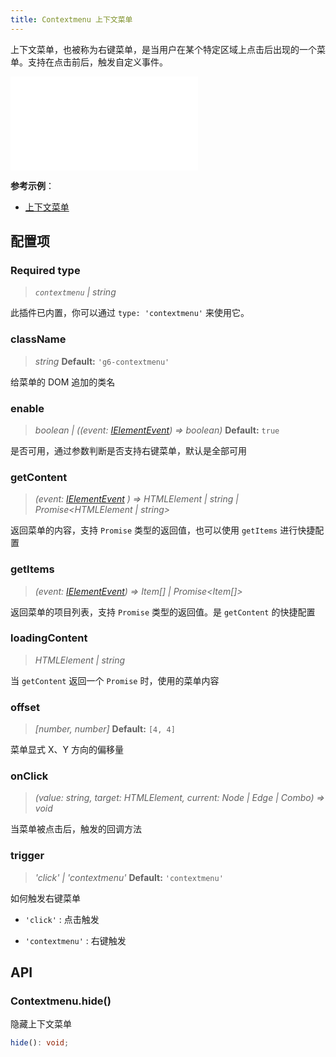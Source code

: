 ```yaml
---
title: Contextmenu 上下文菜单
---
```


上下文菜单，也被称为右键菜单，是当用户在某个特定区域上点击后出现的一个菜单。支持在点击前后，触发自定义事件。

<embed src="@/common/api/plugins/contextmenu.md"></embed>

**参考示例**：

- [上下文菜单](/examples/plugin/contextMenu/#basic)

## 配置项

### <Badge type="success">Required</Badge> type

> _`contextmenu` \| string_

此插件已内置，你可以通过 `type: 'contextmenu'` 来使用它。

### className

> _string_ **Default:** `'g6-contextmenu'`

给菜单的 DOM 追加的类名

### enable

> _boolean \| ((event: [IElementEvent](/api/event#事件对象属性)) => boolean)_ **Default:** `true`

是否可用，通过参数判断是否支持右键菜单，默认是全部可用

### getContent

> _(event: [IElementEvent](/api/event#事件对象属性) ) => HTMLElement \| string \| Promise<HTMLElement \| string>_

返回菜单的内容，支持 `Promise` 类型的返回值，也可以使用 `getItems` 进行快捷配置

### getItems

> _(event: [IElementEvent](/api/event#事件对象属性)) => Item[] \| Promise<Item[]>_

返回菜单的项目列表，支持 `Promise` 类型的返回值。是 `getContent` 的快捷配置

### loadingContent

> _HTMLElement \| string_

当 `getContent` 返回一个 `Promise` 时，使用的菜单内容

### offset

> _[number, number]_ **Default:** `[4, 4]`

菜单显式 X、Y 方向的偏移量

### onClick

> _(value: string, target: HTMLElement, current: Node \| Edge \| Combo) => void_

当菜单被点击后，触发的回调方法

### trigger

> _'click' \| 'contextmenu'_ **Default:** `'contextmenu'`

如何触发右键菜单

- `'click'` : 点击触发

- `'contextmenu'` : 右键触发

## API

### Contextmenu.hide()

隐藏上下文菜单

```typescript
hide(): void;
```
